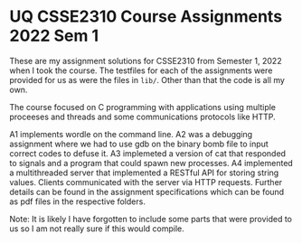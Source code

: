 # UQ CSSE2310 Course Assignments 2022 Sem 1

These are my assignment solutions for CSSE2310 from Semester 1, 2022 when I
took the course. The testfiles for each of the assignments were provided for us
as were the files in `lib/`. Other than that the code is all my own.

The course focused on C programming with applications using multiple proceeses
and threads and some communications protocols like HTTP.

A1 implements wordle on the command line. A2 was a debugging assignment where
we had to use gdb on the binary bomb file to input correct codes to defuse it.
A3 implemeted a version of cat that responded to signals and a program that
could spawn new processes. A4 implemented a multithreaded server that
implemented a RESTful API for storing string values. Clients communicated with
the server via HTTP requests. Further details can be found in the assignment
specifications which can be found as pdf files in the respective folders.

Note: It is likely I have forgotten to include some parts that were provided to
us so I am not really sure if this would compile.
